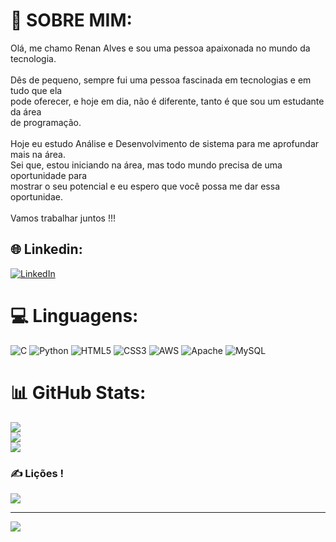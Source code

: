 # 💫 SOBRE MIM:
Olá, me chamo Renan Alves e sou uma pessoa apaixonada no mundo da tecnologia.<br><br>Dês de pequeno, sempre fui uma pessoa fascinada em tecnologias e em tudo que ela<br>pode oferecer, e hoje em dia, não é diferente, tanto é que sou um estudante da área<br>de programação.<br><br>Hoje eu estudo Análise e Desenvolvimento de sistema para me aprofundar mais na área.<br>Sei que, estou iniciando na área, mas todo mundo precisa de uma oportunidade para<br>mostrar o seu potencial e eu espero que você possa me dar essa oportunidae.<br><br>Vamos trabalhar juntos !!!


## 🌐 Linkedin:
[![LinkedIn](https://img.shields.io/badge/LinkedIn-%230077B5.svg?logo=linkedin&logoColor=white)](https://linkedin.com/in/linkedin.com/in/renan-alves-da-silva-a53480174) 

# 💻 Linguagens:
![C](https://img.shields.io/badge/c-%2300599C.svg?style=for-the-badge&logo=c&logoColor=white) ![Python](https://img.shields.io/badge/python-3670A0?style=for-the-badge&logo=python&logoColor=ffdd54) ![HTML5](https://img.shields.io/badge/html5-%23E34F26.svg?style=for-the-badge&logo=html5&logoColor=white) ![CSS3](https://img.shields.io/badge/css3-%231572B6.svg?style=for-the-badge&logo=css3&logoColor=white) ![AWS](https://img.shields.io/badge/AWS-%23FF9900.svg?style=for-the-badge&logo=amazon-aws&logoColor=white) ![Apache](https://img.shields.io/badge/apache-%23D42029.svg?style=for-the-badge&logo=apache&logoColor=white) ![MySQL](https://img.shields.io/badge/mysql-%2300f.svg?style=for-the-badge&logo=mysql&logoColor=white)
# 📊 GitHub Stats:
![](https://github-readme-stats.vercel.app/api?username=RenanAlvesSilva&theme=radical&hide_border=false&include_all_commits=true&count_private=true)<br/>
![](https://github-readme-streak-stats.herokuapp.com/?user=RenanAlvesSilva&theme=radical&hide_border=false)<br/>
![](https://github-readme-stats.vercel.app/api/top-langs/?username=RenanAlvesSilva&theme=radical&hide_border=false&include_all_commits=true&count_private=true&layout=compact)

### ✍️ Lições !
![](https://quotes-github-readme.vercel.app/api?type=horizontal&theme=radical)

---
[![](https://visitcount.itsvg.in/api?id=RenanAlvesSilva&icon=0&color=0)](https://visitcount.itsvg.in)

<!-- Proudly created with GPRM ( https://gprm.itsvg.in ) -->

